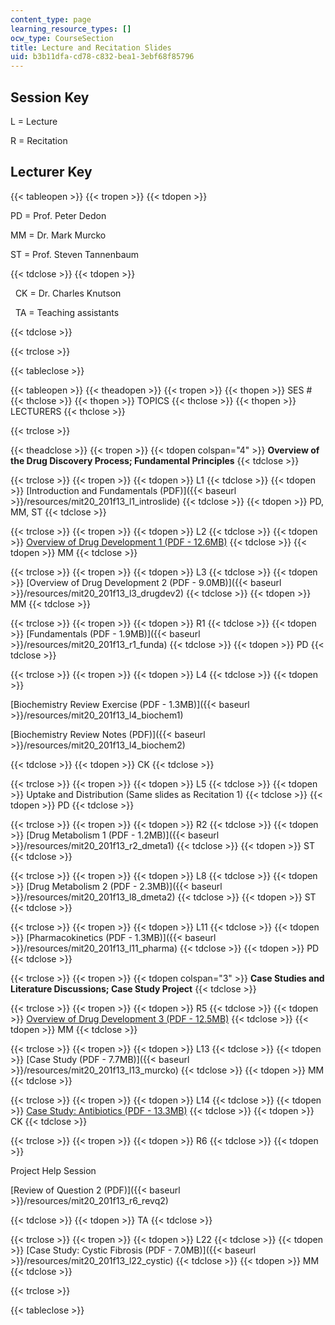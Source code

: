 ```yaml
---
content_type: page
learning_resource_types: []
ocw_type: CourseSection
title: Lecture and Recitation Slides
uid: b3b11dfa-cd78-c832-bea1-3ebf68f85796
---
```


Session Key
-----------

L = Lecture

R = Recitation

Lecturer Key
------------

{{< tableopen >}}
{{< tropen >}}
{{< tdopen >}}


PD = Prof. Peter Dedon

MM = Dr. Mark Murcko

ST = Prof. Steven Tannenbaum


{{< tdclose >}}
{{< tdopen >}}


  CK = Dr. Charles Knutson

  TA = Teaching assistants


{{< tdclose >}}

{{< trclose >}}

{{< tableclose >}}

{{< tableopen >}}
{{< theadopen >}}
{{< tropen >}}
{{< thopen >}}
SES #
{{< thclose >}}
{{< thopen >}}
TOPICS
{{< thclose >}}
{{< thopen >}}
LECTURERS
{{< thclose >}}

{{< trclose >}}

{{< theadclose >}}
{{< tropen >}}
{{< tdopen colspan="4" >}}
**Overview of the Drug Discovery Process; Fundamental Principles**
{{< tdclose >}}

{{< trclose >}}
{{< tropen >}}
{{< tdopen >}}
L1
{{< tdclose >}}
{{< tdopen >}}
[Introduction and Fundamentals (PDF)]({{< baseurl >}}/resources/mit20_201f13_l1_introslide)
{{< tdclose >}}
{{< tdopen >}}
PD, MM, ST
{{< tdclose >}}

{{< trclose >}}
{{< tropen >}}
{{< tdopen >}}
L2
{{< tdclose >}}
{{< tdopen >}}
[Overview of Drug Development 1 (PDF - 12.6MB)](/ans7870/20/20.201/F13/MIT20_201F13_L2_drugdev1.pdf)
{{< tdclose >}}
{{< tdopen >}}
MM
{{< tdclose >}}

{{< trclose >}}
{{< tropen >}}
{{< tdopen >}}
L3
{{< tdclose >}}
{{< tdopen >}}
[Overview of Drug Development 2 (PDF - 9.0MB)]({{< baseurl >}}/resources/mit20_201f13_l3_drugdev2)
{{< tdclose >}}
{{< tdopen >}}
MM
{{< tdclose >}}

{{< trclose >}}
{{< tropen >}}
{{< tdopen >}}
R1
{{< tdclose >}}
{{< tdopen >}}
[Fundamentals (PDF - 1.9MB)]({{< baseurl >}}/resources/mit20_201f13_r1_funda)
{{< tdclose >}}
{{< tdopen >}}
PD
{{< tdclose >}}

{{< trclose >}}
{{< tropen >}}
{{< tdopen >}}
L4
{{< tdclose >}}
{{< tdopen >}}


[Biochemistry Review Exercise (PDF - 1.3MB)]({{< baseurl >}}/resources/mit20_201f13_l4_biochem1)

[Biochemistry Review Notes (PDF)]({{< baseurl >}}/resources/mit20_201f13_l4_biochem2)


{{< tdclose >}}
{{< tdopen >}}
CK
{{< tdclose >}}

{{< trclose >}}
{{< tropen >}}
{{< tdopen >}}
L5
{{< tdclose >}}
{{< tdopen >}}
Uptake and Distribution (Same slides as Recitation 1)
{{< tdclose >}}
{{< tdopen >}}
PD
{{< tdclose >}}

{{< trclose >}}
{{< tropen >}}
{{< tdopen >}}
R2
{{< tdclose >}}
{{< tdopen >}}
[Drug Metabolism 1 (PDF - 1.2MB)]({{< baseurl >}}/resources/mit20_201f13_r2_dmeta1)
{{< tdclose >}}
{{< tdopen >}}
ST
{{< tdclose >}}

{{< trclose >}}
{{< tropen >}}
{{< tdopen >}}
L8
{{< tdclose >}}
{{< tdopen >}}
[Drug Metabolism 2 (PDF - 2.3MB)]({{< baseurl >}}/resources/mit20_201f13_l8_dmeta2)
{{< tdclose >}}
{{< tdopen >}}
ST
{{< tdclose >}}

{{< trclose >}}
{{< tropen >}}
{{< tdopen >}}
L11
{{< tdclose >}}
{{< tdopen >}}
[Pharmacokinetics (PDF - 1.3MB)]({{< baseurl >}}/resources/mit20_201f13_l11_pharma)
{{< tdclose >}}
{{< tdopen >}}
PD
{{< tdclose >}}

{{< trclose >}}
{{< tropen >}}
{{< tdopen colspan="3" >}}
**Case Studies and Literature Discussions; Case Study Project**
{{< tdclose >}}

{{< trclose >}}
{{< tropen >}}
{{< tdopen >}}
R5
{{< tdclose >}}
{{< tdopen >}}
[Overview of Drug Development 3 (PDF - 12.5MB)](/ans7870/20/20.201/F13/MIT20_201F13_R5_overdrug.pdf)
{{< tdclose >}}
{{< tdopen >}}
MM
{{< tdclose >}}

{{< trclose >}}
{{< tropen >}}
{{< tdopen >}}
L13
{{< tdclose >}}
{{< tdopen >}}
[Case Study (PDF - 7.7MB)]({{< baseurl >}}/resources/mit20_201f13_l13_murcko)
{{< tdclose >}}
{{< tdopen >}}
MM
{{< tdclose >}}

{{< trclose >}}
{{< tropen >}}
{{< tdopen >}}
L14
{{< tdclose >}}
{{< tdopen >}}
[Case Study: Antibiotics (PDF - 13.3MB)](/ans7870/20/20.201/F13/MIT20_201F13_L14_antibio.pdf)
{{< tdclose >}}
{{< tdopen >}}
CK
{{< tdclose >}}

{{< trclose >}}
{{< tropen >}}
{{< tdopen >}}
R6
{{< tdclose >}}
{{< tdopen >}}


Project Help Session

[Review of Question 2 (PDF)]({{< baseurl >}}/resources/mit20_201f13_r6_revq2)


{{< tdclose >}}
{{< tdopen >}}
TA
{{< tdclose >}}

{{< trclose >}}
{{< tropen >}}
{{< tdopen >}}
L22
{{< tdclose >}}
{{< tdopen >}}
[Case Study: Cystic Fibrosis (PDF - 7.0MB)]({{< baseurl >}}/resources/mit20_201f13_l22_cystic)
{{< tdclose >}}
{{< tdopen >}}
MM
{{< tdclose >}}

{{< trclose >}}

{{< tableclose >}}
